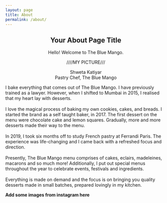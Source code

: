 ```yaml
---
layout: page
title: About
permalink: /about/
---
```


<div style="text-align: center;">
  <h2>Your About Page Title</h2>
  <p>Hello! Welcome to The Blue Mango.</p>

////MY PICTURE/// <br>

Shweta Katiyar<br>
Pastry Chef, The Blue Mango
</div>

<div style="text-align: left;">
<p>I bake everything that comes out of The Blue Mango. I have previously trained as a lawyer. However, when I shifted to Mumbai in 2015, I realised that my heart lay with desserts.<br>
<br>
I love the magical process of baking my own cookies, cakes, and breads. I started the brand as a self taught baker, in 2017. The first dessert on the menu were chocolate cake and lemon squares. Gradually, more and more desserts made their way to the menu. <br>
<br>
In 2019, I took six months off to study French pastry at Ferrandi Paris. The experience was life-changing and I came back with a refreshed focus and direction. <br>
<br>
Presently, The Blue Mango menu comprises of cakes, eclairs, madeleines, macarons and so much more! Additionally, I put out special menus throughout the year to celebrate events, festivals and ingredients.<br>
<br>
Everything is made on demand and the focus is on bringing you quality desserts made in small batches, prepared lovingly in my kitchen.</p>
</div>


<b>Add some images from instagram here</b>
